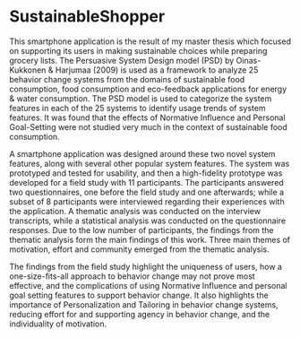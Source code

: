 # SustainableShopper

This smartphone application is the result of my master thesis which focused on supporting its users in making sustainable choices
while preparing grocery lists. The Persuasive System Design model (PSD) by Oinas-Kukkonen & Harjumaa (2009)
is used as a framework to analyze 25 behavior change systems from the domains of sustainable food consumption, food 
consumption and eco-feedback applications for energy & water consumption. The PSD model is used to categorize the
system features in each of the 25 systems to identify usage trends of system features. It was found that the effects
of Normative Influence and Personal Goal-Setting were not studied very much in the context of sustainable food consumption.

A smartphone application was designed around these two novel system features, along with several other popular system features.
The system was prototyped and tested for usability, and then a high-fidelity prototype was developed for a field study with
11 participants. The participants answered two questionnaires, one before the field study and one afterwards; while a subset
of 8 participants were interviewed regarding their experiences with the application. A thematic analysis was conducted on the
interview transcripts, while a statistical analysis was conducted on the questionnaire responses. Due to the low number of
participants, the findings from the thematic analysis form the main findings of this work. Three main themes of motivation,
effort and community emerged from the thematic analysis. 

The findings from the field study highlight the uniqueness of users, how a one-size-fits-all approach to behavior change may
not prove most effective, and the complications of using Normative Influence and personal goal setting features to support behavior
change. It also highlights the importance of Personalization and Tailoring in behavior change systems, reducing effort for and
supporting agency in behavior change, and the individuality of motivation.
